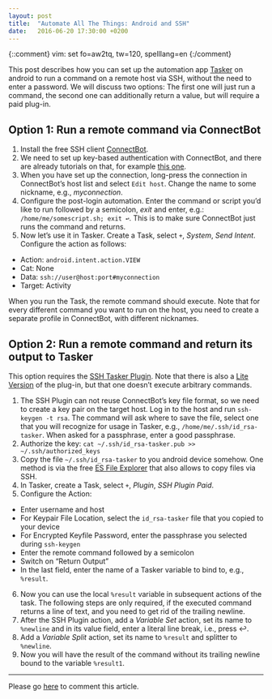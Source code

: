 ```yaml
---
layout: post
title:  "Automate All The Things: Android and SSH"
date:   2016-06-20 17:30:00 +0200
---
```

{::comment}
vim: set fo=aw2tq, tw=120, spelllang=en
{:/comment}

This post describes how you can set up the automation app
[Tasker](https://play.google.com/store/apps/details?id=net.dinglisch.android.tasker) on android to
run a command on a remote host via SSH, without the need to enter a password. We will discuss two
options: The first one will just run a command, the second one can additionally return a value, but
will require a paid plug-in.

## Option 1: Run a remote command via ConnectBot

1. Install the free SSH client
[ConnectBot](https://play.google.com/store/apps/details?id=org.connectbot&hl=en).
2. We need to set up key-based authentication with ConnectBot, and there are already tutorials on
that, for example [this one](http://michaelchelen.net/0f3e/android-connectbot-ssh-key-auth-howto/).
3. When you have set up the connection, long-press the connection in ConnectBot’s host list and
select `Edit host`. Change the name to some nickname, e.g., *myconnection*.
4. Configure the post-login automation. Enter the command or script you’d like to run followed by a
semicolon, *exit* and enter, e.g.: `/home/me/somescript.sh; exit ↩`. This is to make sure ConnectBot
just runs the command and returns.
5. Now let’s use it in Tasker. Create a Task, select `+`, *System*, *Send Intent*. Configure the
action as follows:
* Action: `android.intent.action.VIEW`
* Cat: None
* Data: `ssh://user@host:port#myconnection`
* Target: Activity

When you run the Task, the remote command should execute. Note that for every different command you
want to run on the host, you need to create a separate profile in ConnectBot, with different
nicknames.

## Option 2: Run a remote command and return its output to Tasker

This option requires the [SSH Tasker
Plugin](https://play.google.com/store/apps/details?id=com.laptopfreek0.sshplugin.paid&hl=en). Note
that there is also a [Lite
Version](https://play.google.com/store/apps/details?id=com.laptopfreek0.sshplugin) of the plug-in,
but that one doesn’t execute arbitrary commands.

1. The SSH Plugin can not reuse ConnectBot’s key file format, so we need to create a key pair on the
target host. Log in to the host and run `ssh-keygen -t rsa`. The command will ask where to save the
file, select one that you will recognize for usage in Tasker, e.g., `/home/me/.ssh/id_rsa-tasker`.
When asked for a passphrase, enter a good passphrase.
2. Authorize the key: `cat ~/.ssh/id_rsa-tasker.pub >> ~/.ssh/authorized_keys`
3. Copy the file `~/.ssh/id_rsa-tasker` to you android device somehow. One method is via the free
[ES File Explorer](https://play.google.com/store/apps/details?id=com.estrongs.android.pop) that also
allows to copy files via SSH.
4. In Tasker, create a Task, select `+`, *Plugin*, *SSH Plugin Paid*.
5. Configure the Action:
* Enter username and host
* For Keypair File Location, select the `id_rsa-tasker` file that you copied to your device
* For Encrypted Keyfile Password, enter the passphrase you selected during `ssh-keygen`
* Enter the remote command followed by a semicolon
* Switch on “Return Output”
* In the last field, enter the name of a Tasker variable to bind to, e.g., `%result`.
6. Now you can use the local `%result` variable in subsequent actions of the task. The following
steps are only required, if the executed command returns a line of text, and you need to get rid of
the trailing newline.
7. After the SSH Plugin action, add a *Variable Set* action, set its name to `%newline` and in its
value field, enter a literal line break, i.e., press ↩.
8. Add a *Variable Split* action, set its name to `%result` and splitter to `%newline`.
9. Now you will have the result of the command without its trailing newline bound to the variable
`%result1`.

<div><hr/></div>

Please go [here](https://github.com/atextor/atextor.github.com/issues/3) to
comment this article.
